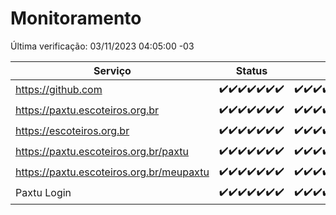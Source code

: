 # Monitoramento

Última verificação: 03/11/2023 04:05:00 -03

|Serviço|Status|Últimas 24h|
|---|---|---|
|https://github.com|<span title="2023-10-27: OK=24">✔️</span><span title="2023-10-28: OK=24">✔️</span><span title="2023-10-29: OK=24">✔️</span><span title="2023-10-30: OK=24">✔️</span><span title="2023-10-31: OK=24">✔️</span><span title="2023-11-01: OK=24">✔️</span><span title="2023-11-02: OK=8">✔️</span>|<span title="02/11/2023 05:08:00 -03 : 200">✔️</span><span title="02/11/2023 06:05:00 -03 : 200">✔️</span><span title="02/11/2023 07:06:00 -03 : 200">✔️</span><span title="02/11/2023 08:04:00 -03 : 200">✔️</span><span title="02/11/2023 09:10:00 -03 : 200">✔️</span><span title="02/11/2023 10:08:00 -03 : 200">✔️</span><span title="02/11/2023 11:05:00 -03 : 200">✔️</span><span title="02/11/2023 12:06:00 -03 : 200">✔️</span><span title="02/11/2023 13:07:00 -03 : 200">✔️</span><span title="02/11/2023 14:04:00 -03 : 200">✔️</span><span title="02/11/2023 15:07:00 -03 : 200">✔️</span><span title="02/11/2023 16:03:00 -03 : 200">✔️</span><span title="02/11/2023 17:06:00 -03 : 200">✔️</span><span title="02/11/2023 18:03:00 -03 : 200">✔️</span><span title="02/11/2023 19:04:00 -03 : 200">✔️</span><span title="02/11/2023 20:05:00 -03 : 200">✔️</span><span title="02/11/2023 21:29:00 -03 : 200">✔️</span><span title="02/11/2023 22:41:00 -03 : 200">✔️</span><span title="02/11/2023 23:15:00 -03 : 200">✔️</span><span title="03/11/2023 00:06:00 -03 : 200">✔️</span><span title="03/11/2023 01:07:00 -03 : 200">✔️</span><span title="03/11/2023 02:05:00 -03 : 200">✔️</span><span title="03/11/2023 03:08:00 -03 : 200">✔️</span><span title="03/11/2023 04:05:00 -03 : 200">✔️</span>|
|https://paxtu.escoteiros.org.br|<span title="2023-10-27: OK=24">✔️</span><span title="2023-10-28: OK=24">✔️</span><span title="2023-10-29: OK=24">✔️</span><span title="2023-10-30: OK=24">✔️</span><span title="2023-10-31: OK=24">✔️</span><span title="2023-11-01: OK=24">✔️</span><span title="2023-11-02: OK=8">✔️</span>|<span title="02/11/2023 05:08:00 -03 : 200">✔️</span><span title="02/11/2023 06:05:00 -03 : 200">✔️</span><span title="02/11/2023 07:06:00 -03 : 200">✔️</span><span title="02/11/2023 08:04:00 -03 : 200">✔️</span><span title="02/11/2023 09:10:00 -03 : 200">✔️</span><span title="02/11/2023 10:08:00 -03 : 200">✔️</span><span title="02/11/2023 11:05:00 -03 : 200">✔️</span><span title="02/11/2023 12:06:00 -03 : 200">✔️</span><span title="02/11/2023 13:07:00 -03 : 200">✔️</span><span title="02/11/2023 14:04:00 -03 : 200">✔️</span><span title="02/11/2023 15:07:00 -03 : 200">✔️</span><span title="02/11/2023 16:03:00 -03 : 200">✔️</span><span title="02/11/2023 17:06:00 -03 : 200">✔️</span><span title="02/11/2023 18:03:00 -03 : 200">✔️</span><span title="02/11/2023 19:04:00 -03 : 200">✔️</span><span title="02/11/2023 20:05:00 -03 : 200">✔️</span><span title="02/11/2023 21:29:00 -03 : 200">✔️</span><span title="02/11/2023 22:41:00 -03 : 200">✔️</span><span title="02/11/2023 23:15:00 -03 : 200">✔️</span><span title="03/11/2023 00:06:00 -03 : 200">✔️</span><span title="03/11/2023 01:07:00 -03 : 200">✔️</span><span title="03/11/2023 02:05:00 -03 : 200">✔️</span><span title="03/11/2023 03:08:00 -03 : 200">✔️</span><span title="03/11/2023 04:05:00 -03 : 200">✔️</span>|
|https://escoteiros.org.br|<span title="2023-10-27: OK=24">✔️</span><span title="2023-10-28: OK=24">✔️</span><span title="2023-10-29: OK=24">✔️</span><span title="2023-10-30: OK=24">✔️</span><span title="2023-10-31: OK=24">✔️</span><span title="2023-11-01: OK=24">✔️</span><span title="2023-11-02: OK=8">✔️</span>|<span title="02/11/2023 05:08:00 -03 : 200">✔️</span><span title="02/11/2023 06:05:00 -03 : 200">✔️</span><span title="02/11/2023 07:06:00 -03 : 200">✔️</span><span title="02/11/2023 08:04:00 -03 : 200">✔️</span><span title="02/11/2023 09:10:00 -03 : 200">✔️</span><span title="02/11/2023 10:08:00 -03 : 200">✔️</span><span title="02/11/2023 11:05:00 -03 : 200">✔️</span><span title="02/11/2023 12:06:00 -03 : 200">✔️</span><span title="02/11/2023 13:07:00 -03 : 200">✔️</span><span title="02/11/2023 14:04:00 -03 : 200">✔️</span><span title="02/11/2023 15:07:00 -03 : 200">✔️</span><span title="02/11/2023 16:03:00 -03 : 200">✔️</span><span title="02/11/2023 17:06:00 -03 : 200">✔️</span><span title="02/11/2023 18:03:00 -03 : 200">✔️</span><span title="02/11/2023 19:04:00 -03 : 200">✔️</span><span title="02/11/2023 20:05:00 -03 : 200">✔️</span><span title="02/11/2023 21:29:00 -03 : 200">✔️</span><span title="02/11/2023 22:41:00 -03 : 200">✔️</span><span title="02/11/2023 23:15:00 -03 : 200">✔️</span><span title="03/11/2023 00:06:00 -03 : 200">✔️</span><span title="03/11/2023 01:07:00 -03 : 200">✔️</span><span title="03/11/2023 02:05:00 -03 : 200">✔️</span><span title="03/11/2023 03:08:00 -03 : 200">✔️</span><span title="03/11/2023 04:05:00 -03 : 200">✔️</span>|
|https://paxtu.escoteiros.org.br/paxtu|<span title="2023-10-27: OK=24">✔️</span><span title="2023-10-28: OK=24">✔️</span><span title="2023-10-29: OK=24">✔️</span><span title="2023-10-30: OK=24">✔️</span><span title="2023-10-31: OK=24">✔️</span><span title="2023-11-01: OK=24">✔️</span><span title="2023-11-02: OK=8">✔️</span>|<span title="02/11/2023 05:08:00 -03 : 200">✔️</span><span title="02/11/2023 06:05:00 -03 : 200">✔️</span><span title="02/11/2023 07:06:00 -03 : 200">✔️</span><span title="02/11/2023 08:04:00 -03 : 200">✔️</span><span title="02/11/2023 09:10:00 -03 : 200">✔️</span><span title="02/11/2023 10:08:00 -03 : 200">✔️</span><span title="02/11/2023 11:05:00 -03 : 200">✔️</span><span title="02/11/2023 12:06:00 -03 : 200">✔️</span><span title="02/11/2023 13:07:00 -03 : 200">✔️</span><span title="02/11/2023 14:04:00 -03 : 200">✔️</span><span title="02/11/2023 15:07:00 -03 : 200">✔️</span><span title="02/11/2023 16:03:00 -03 : 200">✔️</span><span title="02/11/2023 17:06:00 -03 : 200">✔️</span><span title="02/11/2023 18:03:00 -03 : 200">✔️</span><span title="02/11/2023 19:04:00 -03 : 200">✔️</span><span title="02/11/2023 20:05:00 -03 : 200">✔️</span><span title="02/11/2023 21:29:00 -03 : 200">✔️</span><span title="02/11/2023 22:42:00 -03 : 200">✔️</span><span title="02/11/2023 23:15:00 -03 : 200">✔️</span><span title="03/11/2023 00:06:00 -03 : 200">✔️</span><span title="03/11/2023 01:07:00 -03 : 200">✔️</span><span title="03/11/2023 02:05:00 -03 : 200">✔️</span><span title="03/11/2023 03:08:00 -03 : 200">✔️</span><span title="03/11/2023 04:05:00 -03 : 200">✔️</span>|
|https://paxtu.escoteiros.org.br/meupaxtu|<span title="2023-10-27: OK=24">✔️</span><span title="2023-10-28: OK=24">✔️</span><span title="2023-10-29: OK=24">✔️</span><span title="2023-10-30: OK=24">✔️</span><span title="2023-10-31: OK=24">✔️</span><span title="2023-11-01: OK=24">✔️</span><span title="2023-11-02: OK=8">✔️</span>|<span title="02/11/2023 05:08:00 -03 : 200">✔️</span><span title="02/11/2023 06:05:00 -03 : 200">✔️</span><span title="02/11/2023 07:06:00 -03 : 200">✔️</span><span title="02/11/2023 08:04:00 -03 : 200">✔️</span><span title="02/11/2023 09:10:00 -03 : 200">✔️</span><span title="02/11/2023 10:08:00 -03 : 200">✔️</span><span title="02/11/2023 11:05:00 -03 : 200">✔️</span><span title="02/11/2023 12:06:00 -03 : 200">✔️</span><span title="02/11/2023 13:07:00 -03 : 200">✔️</span><span title="02/11/2023 14:05:00 -03 : 200">✔️</span><span title="02/11/2023 15:07:00 -03 : 200">✔️</span><span title="02/11/2023 16:03:00 -03 : 200">✔️</span><span title="02/11/2023 17:06:00 -03 : 200">✔️</span><span title="02/11/2023 18:03:00 -03 : 200">✔️</span><span title="02/11/2023 19:04:00 -03 : 200">✔️</span><span title="02/11/2023 20:05:00 -03 : 200">✔️</span><span title="02/11/2023 21:29:00 -03 : 200">✔️</span><span title="02/11/2023 22:42:00 -03 : 200">✔️</span><span title="02/11/2023 23:15:00 -03 : 200">✔️</span><span title="03/11/2023 00:06:00 -03 : 200">✔️</span><span title="03/11/2023 01:07:00 -03 : 200">✔️</span><span title="03/11/2023 02:05:00 -03 : 200">✔️</span><span title="03/11/2023 03:08:00 -03 : 200">✔️</span><span title="03/11/2023 04:05:00 -03 : 200">✔️</span>|
|Paxtu Login|<span title="2023-10-27: OK=24">✔️</span><span title="2023-10-28: OK=24">✔️</span><span title="2023-10-29: OK=24">✔️</span><span title="2023-10-30: OK=24">✔️</span><span title="2023-10-31: OK=24">✔️</span><span title="2023-11-01: OK=24">✔️</span><span title="2023-11-02: OK=8">✔️</span>|<span title="02/11/2023 05:08:00 -03 : 200">✔️</span><span title="02/11/2023 06:05:00 -03 : 200">✔️</span><span title="02/11/2023 07:06:00 -03 : 200">✔️</span><span title="02/11/2023 08:04:00 -03 : 200">✔️</span><span title="02/11/2023 09:10:00 -03 : 200">✔️</span><span title="02/11/2023 10:08:00 -03 : 200">✔️</span><span title="02/11/2023 11:05:00 -03 : 200">✔️</span><span title="02/11/2023 12:06:00 -03 : 200">✔️</span><span title="02/11/2023 13:07:00 -03 : 200">✔️</span><span title="02/11/2023 14:05:00 -03 : 200">✔️</span><span title="02/11/2023 15:07:00 -03 : 200">✔️</span><span title="02/11/2023 16:03:00 -03 : 200">✔️</span><span title="02/11/2023 17:06:00 -03 : 200">✔️</span><span title="02/11/2023 18:03:00 -03 : 200">✔️</span><span title="02/11/2023 19:04:00 -03 : 200">✔️</span><span title="02/11/2023 20:05:00 -03 : 200">✔️</span><span title="02/11/2023 21:29:00 -03 : 200">✔️</span><span title="02/11/2023 22:42:00 -03 : 200">✔️</span><span title="02/11/2023 23:15:00 -03 : 200">✔️</span><span title="03/11/2023 00:06:00 -03 : 200">✔️</span><span title="03/11/2023 01:07:00 -03 : 200">✔️</span><span title="03/11/2023 02:05:00 -03 : 200">✔️</span><span title="03/11/2023 03:08:00 -03 : 200">✔️</span><span title="03/11/2023 04:05:00 -03 : 200">✔️</span>|
